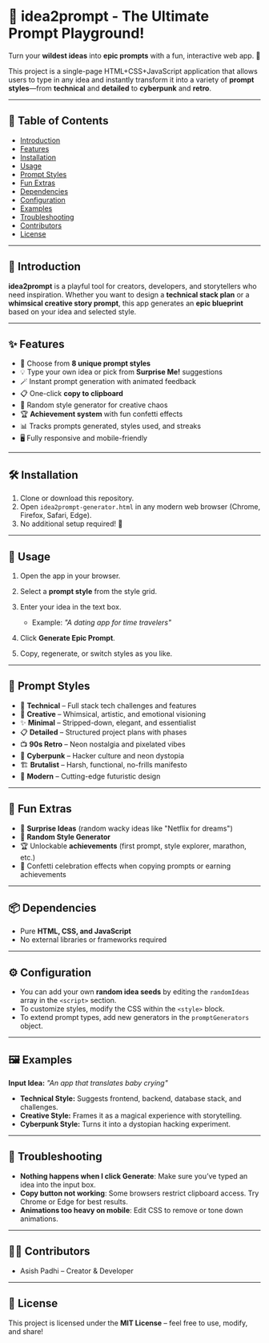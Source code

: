 
# 🚀 idea2prompt - The Ultimate Prompt Playground!

Turn your **wildest ideas** into **epic prompts** with a fun, interactive web app. 🎉

This project is a single-page HTML+CSS+JavaScript application that allows users to type in any idea and instantly transform it into a variety of **prompt styles**—from **technical** and **detailed** to **cyberpunk** and **retro**.

---

## 📖 Table of Contents

* [Introduction](#-introduction)
* [Features](#-features)
* [Installation](#-installation)
* [Usage](#-usage)
* [Prompt Styles](#-prompt-styles)
* [Fun Extras](#-fun-extras)
* [Dependencies](#-dependencies)
* [Configuration](#-configuration)
* [Examples](#-examples)
* [Troubleshooting](#-troubleshooting)
* [Contributors](#-contributors)
* [License](#-license)

---

## 🌟 Introduction

**idea2prompt** is a playful tool for creators, developers, and storytellers who need inspiration.
Whether you want to design a **technical stack plan** or a **whimsical creative story prompt**, this app generates an **epic blueprint** based on your idea and selected style.

---

## ✨ Features

* 🎨 Choose from **8 unique prompt styles**
* 💡 Type your own idea or pick from **Surprise Me!** suggestions
* 🪄 Instant prompt generation with animated feedback
* 📋 One-click **copy to clipboard**
* 🎲 Random style generator for creative chaos
* 🏆 **Achievement system** with fun confetti effects
* 📊 Tracks prompts generated, styles used, and streaks
* 🖥️ Fully responsive and mobile-friendly

---

## 🛠️ Installation

1. Clone or download this repository.
2. Open `idea2prompt-generator.html` in any modern web browser (Chrome, Firefox, Safari, Edge).
3. No additional setup required! 🎉

---

## 🚀 Usage

1. Open the app in your browser.
2. Select a **prompt style** from the style grid.
3. Enter your idea in the text box.

   * Example: *"A dating app for time travelers"*
4. Click **Generate Epic Prompt**.
5. Copy, regenerate, or switch styles as you like.

---

## 🎨 Prompt Styles

* 🔧 **Technical** – Full stack tech challenges and features
* 🎨 **Creative** – Whimsical, artistic, and emotional visioning
* ✨ **Minimal** – Stripped-down, elegant, and essentialist
* 📋 **Detailed** – Structured project plans with phases
* 📺 **90s Retro** – Neon nostalgia and pixelated vibes
* 🤖 **Cyberpunk** – Hacker culture and neon dystopia
* 🏗️ **Brutalist** – Harsh, functional, no-frills manifesto
* 🌟 **Modern** – Cutting-edge futuristic design

---

## 🎲 Fun Extras

* 🧠 **Surprise Ideas** (random wacky ideas like "Netflix for dreams")
* 🎲 **Random Style Generator**
* 🏆 Unlockable **achievements** (first prompt, style explorer, marathon, etc.)
* 🎉 Confetti celebration effects when copying prompts or earning achievements

---

## 📦 Dependencies

* Pure **HTML, CSS, and JavaScript**
* No external libraries or frameworks required

---

## ⚙️ Configuration

* You can add your own **random idea seeds** by editing the `randomIdeas` array in the `<script>` section.
* To customize styles, modify the CSS within the `<style>` block.
* To extend prompt types, add new generators in the `promptGenerators` object.

---

## 🖼️ Examples

**Input Idea:** *"An app that translates baby crying"*

* **Technical Style:** Suggests frontend, backend, database stack, and challenges.
* **Creative Style:** Frames it as a magical experience with storytelling.
* **Cyberpunk Style:** Turns it into a dystopian hacking experiment.

---

## 🐛 Troubleshooting

* **Nothing happens when I click Generate**: Make sure you’ve typed an idea into the input box.
* **Copy button not working**: Some browsers restrict clipboard access. Try Chrome or Edge for best results.
* **Animations too heavy on mobile**: Edit CSS to remove or tone down animations.

---

## 👩‍💻 Contributors

* Asish Padhi – Creator & Developer

---

## 📜 License

This project is licensed under the **MIT License** – feel free to use, modify, and share!


